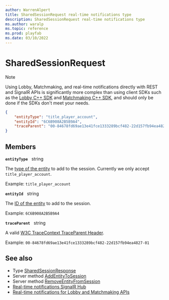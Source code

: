 ```yaml
---
author: WarrenAlpert
title: SharedSessionRequest real-time notifications type
description: SharedSessionRequest real-time notifications type
ms.author: waralp
ms.topic: reference
ms.prod: playfab
ms.date: 03/10/2022
---
```


# SharedSessionRequest

> [!NOTE]
> Using Lobby, Matchmaking, and real-time notifications directly with REST and
> SignalR APIs is significantly more complex than using client SDKs such as the
> [Lobby C++
> SDK](../../multiplayer/lobby/playfabmultiplayerreference-cpp/pflobby/pflobby_members.md)
> and [Matchmaking C++
> SDK](../../multiplayer/lobby/playfabmultiplayerreference-cpp/pfmatchmaking/pfmatchmaking_members.md),
> and should only be done if the SDKs don't meet your needs.

```json
{
    "entityType": "title_player_account",
    "entityId": "6C6B908A2B5B9A4",
    "traceParent": "00-84678fd69ae13e41fce1333289bcf482-22d157fb94ea4827-01"
}
```

## Members

**`entityType`** &nbsp; string

The [type of the
entity](../../data/entities/available-built-in-entity-types.md#title_player_account)
to add to the session. Currently we only accept `title_player_account`.

Example: `title_player_account`

**`entityId`** &nbsp; string

The [ID of the
entity](../../data/entities/available-built-in-entity-types.md#title_player_account)
to add to the session.

Example: `6C6B908A2B5B9A4`

**`traceParent`** &nbsp; string

A valid [W3C TraceContext TraceParent
Header](https://www.w3.org/TR/trace-context/#traceparent-header).

Example: `00-84678fd69ae13e41fce1333289bcf482-22d157fb94ea4827-01`

## See also

- Type [SharedSessionResponse](shared-session-response.md)
- Server method [AddEntityToSession](../server-methods/add-entity-to-session.md)
- Server method
  [RemoveEntityFromSession](../server-methods/remove-entity-from-session.md)
- [Real-time notifications SignalR Hub](../signalr-hub.md)
- [Real-time notifications for Lobby and Matchmaking APIs](../overview.md)
